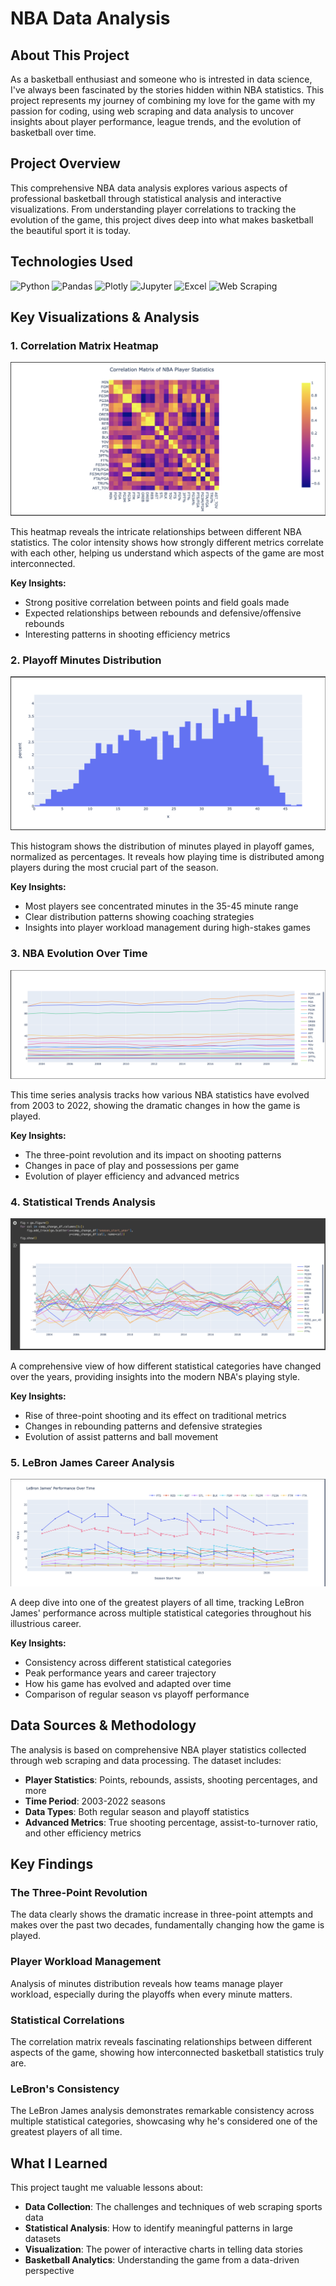 # NBA Data Analysis

## About This Project

As a basketball enthusiast and someone who is intrested in data science, I've always been fascinated by the stories hidden within NBA statistics. This project represents my journey of combining my love for the game with my passion for coding, using web scraping and data analysis to uncover insights about player performance, league trends, and the evolution of basketball over time.

## Project Overview

This comprehensive NBA data analysis explores various aspects of professional basketball through statistical analysis and interactive visualizations. From understanding player correlations to tracking the evolution of the game, this project dives deep into what makes basketball the beautiful sport it is today.

## Technologies Used

![Python](https://img.shields.io/badge/Python-3.11-blue?style=for-the-badge&logo=python&logoColor=white)
![Pandas](https://img.shields.io/badge/Pandas-2.0+-green?style=for-the-badge&logo=pandas&logoColor=white)
![Plotly](https://img.shields.io/badge/Plotly-5.0+-purple?style=for-the-badge&logo=plotly&logoColor=white)
![Jupyter](https://img.shields.io/badge/Jupyter-Notebook-orange?style=for-the-badge&logo=jupyter&logoColor=white)
![Excel](https://img.shields.io/badge/Excel-Data%20Storage-green?style=for-the-badge&logo=microsoft-excel&logoColor=white)
![Web Scraping](https://img.shields.io/badge/Web%20Scraping-Data%20Collection-red?style=for-the-badge&logo=web-scraping&logoColor=white)

## Key Visualizations & Analysis

### 1. Correlation Matrix Heatmap
![Correlation Matrix](./public/Correlation.png)

This heatmap reveals the intricate relationships between different NBA statistics. The color intensity shows how strongly different metrics correlate with each other, helping us understand which aspects of the game are most interconnected.

**Key Insights:**
- Strong positive correlation between points and field goals made
- Expected relationships between rebounds and defensive/offensive rebounds
- Interesting patterns in shooting efficiency metrics

### 2. Playoff Minutes Distribution
![Playoff Minutes](./public/PlayoffMin.png)

This histogram shows the distribution of minutes played in playoff games, normalized as percentages. It reveals how playing time is distributed among players during the most crucial part of the season.

**Key Insights:**
- Most players see concentrated minutes in the 35-45 minute range
- Clear distribution patterns showing coaching strategies
- Insights into player workload management during high-stakes games

### 3. NBA Evolution Over Time
![NBA Evolution](./public/NBAEvolution.png)

This time series analysis tracks how various NBA statistics have evolved from 2003 to 2022, showing the dramatic changes in how the game is played.

**Key Insights:**
- The three-point revolution and its impact on shooting patterns
- Changes in pace of play and possessions per game
- Evolution of player efficiency and advanced metrics

### 4. Statistical Trends Analysis
![Statistical Trends](./public/StatisticalTrends.png)

A comprehensive view of how different statistical categories have changed over the years, providing insights into the modern NBA's playing style.

**Key Insights:**
- Rise of three-point shooting and its effect on traditional metrics
- Changes in rebounding patterns and defensive strategies
- Evolution of assist patterns and ball movement

### 5. LeBron James Career Analysis
![LeBron Analysis](./public/lebron.png)

A deep dive into one of the greatest players of all time, tracking LeBron James' performance across multiple statistical categories throughout his illustrious career.

**Key Insights:**
- Consistency across different statistical categories
- Peak performance years and career trajectory
- How his game has evolved and adapted over time
- Comparison of regular season vs playoff performance

## Data Sources & Methodology

The analysis is based on comprehensive NBA player statistics collected through web scraping and data processing. The dataset includes:

- **Player Statistics**: Points, rebounds, assists, shooting percentages, and more
- **Time Period**: 2003-2022 seasons
- **Data Types**: Both regular season and playoff statistics
- **Advanced Metrics**: True shooting percentage, assist-to-turnover ratio, and other efficiency metrics

## Key Findings

### The Three-Point Revolution
The data clearly shows the dramatic increase in three-point attempts and makes over the past two decades, fundamentally changing how the game is played.

### Player Workload Management
Analysis of minutes distribution reveals how teams manage player workload, especially during the playoffs when every minute matters.

### Statistical Correlations
The correlation matrix reveals fascinating relationships between different aspects of the game, showing how interconnected basketball statistics truly are.

### LeBron's Consistency
The LeBron James analysis demonstrates remarkable consistency across multiple statistical categories, showcasing why he's considered one of the greatest players of all time.

## What I Learned

This project taught me valuable lessons about:
- **Data Collection**: The challenges and techniques of web scraping sports data
- **Statistical Analysis**: How to identify meaningful patterns in large datasets
- **Visualization**: The power of interactive charts in telling data stories
- **Basketball Analytics**: Understanding the game from a data-driven perspective
